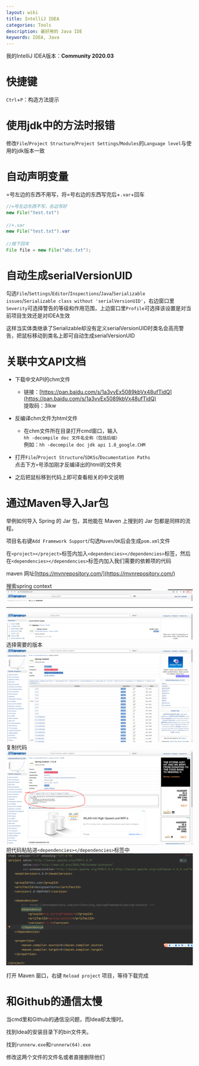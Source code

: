 ```yaml
---
layout: wiki
title: IntelliJ IDEA
categories: Tools
description: 最好用的 Java IDE
keywords: IDEA, Java
---
```


我的IntelliJ IDEA版本：**Community 2020.03**

# 快捷键
`Ctrl`+`P`：构造方法提示

# 使用jdk中的方法时报错
修改`File`/`Project Structure`/`Project Settings`/`Modules`的`Language level`与使用的jdk版本一致

# 自动声明变量
=号左边的东西不用写，将=号右边的东西写完后+`.var`+回车
```java
//=号左边东西不写，右边写好
new File("test.txt")

//+.var
new File("test.txt").var

//按下回车
File file = new File("abc.txt");
```

# 自动生成serialVersionUID
勾选`File`/`Settings`/`Editor`/`Inspections`/`Java`/`Serializable issues`/`Serializable class without 'serialVersionUID'`，右边窗口里`Severity`可选择警告的等级和作用范围，上边窗口里`Profile`可选择该设置是对当前项目生效还是对IDEA生效

这样当实体类继承了Serializable却没有定义serialVersionUID时类名会高亮警告，把鼠标移动到类名上即可自动生成serialVersionUID

# 关联中文API文档
- 下载中文API的chm文件<br>
	- 链接：[https://pan.baidu.com/s/1a3vvEx5089kbVx48ufTidQ](https://pan.baidu.com/s/1a3vvEx5089kbVx48ufTidQ) <br>
提取码：3lkw

- 反编译chm文件为html文件<br>
	- 在chm文件所在目录打开cmd窗口，输入<br>
`hh -decompile doc 文件名全称（包括后缀）`<br>
例如：`hh -decompile doc jdk api 1.8_google.CHM`

- 打开`File`/`Project Structure`/`SDKSs`/`Documentation Paths`<br>
点击下方`+`号添加刚才反编译出的html的文件夹

- 之后把鼠标移到代码上即可查看相关的中文说明

# 通过Maven导入Jar包
举例如何导入 Spring 的 Jar 包，其他能在 Maven 上搜到的 Jar 包都是同样的流程。

项目名右键`Add Framework Support`/勾选`Maven`/`OK`后会生成`pom.xml`文件

在`<project></project>`标签内加入`<dependencies></dependencies>`标签，然后在`<dependencies></dependencies>`标签内加入我们需要的依赖项的代码

maven 网址[https://mvnrepository.com/](https://mvnrepository.com/)

搜索spring context<br>
![enter description here](/images/wiki/intellij-idea/mavenindex.png)<br>

---------- 

![enter description here](/images/wiki/intellij-idea/mavenspring01.png)<br>
选择需要的版本<br>
![enter description here](/images/wiki/intellij-idea/mavenspring02.png)<br>
复制代码<br>
![enter description here](/images/wiki/intellij-idea/mavenspring03.png)<br>
把代码粘贴进`<dependencies></dependencies>`标签中<br>
![enter description here](/images/wiki/intellij-idea/mavenspring04.png)<br>

打开 Maven 窗口，右键 `Reload project` 项目，等待下载完成

# 和Github的通信太慢
当cmd里和Github的通信没问题，而Idea却太慢时。

找到Idea的安装目录下的bin文件夹。

找到`runnerw.exe`和`runnerw(64).exe`

修改这两个文件的文件名或者直接删除他们